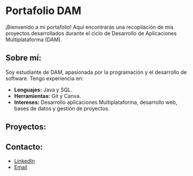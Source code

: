 # Portafolio DAM
¡Bienvenido a mi portafolio! Aquí encontrarás una recopilación de mis proyectos desarrollados durante el ciclo de Desarrollo de Aplicaciones Multiplataforma (DAM).

## Sobre mí:
Soy estudiante de DAM, apasionada por la programación y el desarrollo de software. Tengo experiencia en:
- **Lenguajes:** Java y SQL.
- **Herramientas:** Git y Canva.
- **Intereses:** Desarrollo aplicaciones Multiplataforma, desarrollo web, bases de datos y gestión de proyectos.

## Proyectos:

## Contacto:
- [LinkedIn](www.linkedin.com/in/aina-marti-guzman-96b463313)
- [Email](ainamartig@gmail.com)
